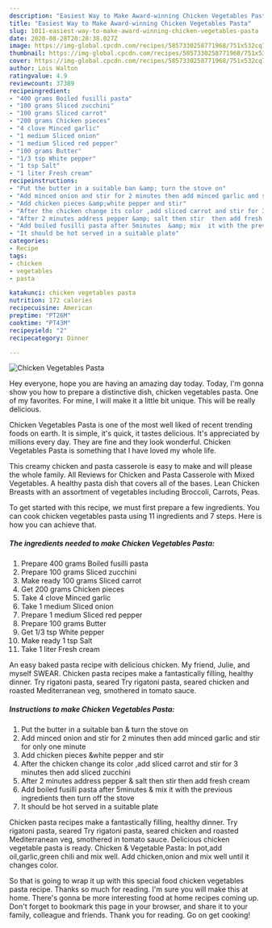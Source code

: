 ```yaml
---
description: "Easiest Way to Make Award-winning Chicken Vegetables Pasta"
title: "Easiest Way to Make Award-winning Chicken Vegetables Pasta"
slug: 1011-easiest-way-to-make-award-winning-chicken-vegetables-pasta
date: 2020-08-28T20:28:38.027Z
image: https://img-global.cpcdn.com/recipes/5857330258771968/751x532cq70/chicken-vegetables-pasta-recipe-main-photo.jpg
thumbnail: https://img-global.cpcdn.com/recipes/5857330258771968/751x532cq70/chicken-vegetables-pasta-recipe-main-photo.jpg
cover: https://img-global.cpcdn.com/recipes/5857330258771968/751x532cq70/chicken-vegetables-pasta-recipe-main-photo.jpg
author: Lois Walton
ratingvalue: 4.9
reviewcount: 37389
recipeingredient:
- "400 grams Boiled fusilli pasta"
- "100 grams Sliced zucchini"
- "100 grams Sliced carrot"
- "200 grams Chicken pieces"
- "4 clove Minced garlic"
- "1 medium Sliced onion"
- "1 medium Sliced red pepper"
- "100 grams Butter"
- "1/3 tsp White pepper"
- "1 tsp Salt"
- "1 liter Fresh cream"
recipeinstructions:
- "Put the butter in a suitable ban &amp; turn the stove on"
- "Add minced onion and stir for 2 minutes then add minced garlic and stir for only one minute"
- "Add chicken pieces &amp;white pepper and stir"
- "After the chicken change its color ,add sliced carrot and stir for 3 minutes then add sliced zucchini"
- "After 2 minutes address pepper &amp; salt then stir  then add fresh cream"
- "Add boiled fusilli pasta after 5minutes  &amp; mix  it with the previous ingredients then turn off the stove"
- "It should be hot served in a suitable plate"
categories:
- Recipe
tags:
- chicken
- vegetables
- pasta

katakunci: chicken vegetables pasta 
nutrition: 172 calories
recipecuisine: American
preptime: "PT26M"
cooktime: "PT43M"
recipeyield: "2"
recipecategory: Dinner

---
```



![Chicken Vegetables Pasta](https://img-global.cpcdn.com/recipes/5857330258771968/751x532cq70/chicken-vegetables-pasta-recipe-main-photo.jpg)

Hey everyone, hope you are having an amazing day today. Today, I'm gonna show you how to prepare a distinctive dish, chicken vegetables pasta. One of my favorites. For mine, I will make it a little bit unique. This will be really delicious.

Chicken Vegetables Pasta is one of the most well liked of recent trending foods on earth. It is simple, it's quick, it tastes delicious. It's appreciated by millions every day. They are fine and they look wonderful. Chicken Vegetables Pasta is something that I have loved my whole life.

This creamy chicken and pasta casserole is easy to make and will please the whole family. All Reviews for Chicken and Pasta Casserole with Mixed Vegetables. A healthy pasta dish that covers all of the bases. Lean Chicken Breasts with an assortment of vegetables including Broccoli, Carrots, Peas.


To get started with this recipe, we must first prepare a few ingredients. You can cook chicken vegetables pasta using 11 ingredients and 7 steps. Here is how you can achieve that.

<!--inarticleads1-->

##### The ingredients needed to make Chicken Vegetables Pasta:

1. Prepare 400 grams Boiled fusilli pasta
1. Prepare 100 grams Sliced zucchini
1. Make ready 100 grams Sliced carrot
1. Get 200 grams Chicken pieces
1. Take 4 clove Minced garlic
1. Take 1 medium Sliced onion
1. Prepare 1 medium Sliced red pepper
1. Prepare 100 grams Butter
1. Get 1/3 tsp White pepper
1. Make ready 1 tsp Salt
1. Take 1 liter Fresh cream


An easy baked pasta recipe with delicious chicken. My friend, Julie, and myself SWEAR. Chicken pasta recipes make a fantastically filling, healthy dinner. Try rigatoni pasta, seared Try rigatoni pasta, seared chicken and roasted Mediterranean veg, smothered in tomato sauce. 

<!--inarticleads2-->

##### Instructions to make Chicken Vegetables Pasta:

1. Put the butter in a suitable ban &amp; turn the stove on
1. Add minced onion and stir for 2 minutes then add minced garlic and stir for only one minute
1. Add chicken pieces &amp;white pepper and stir
1. After the chicken change its color ,add sliced carrot and stir for 3 minutes then add sliced zucchini
1. After 2 minutes address pepper &amp; salt then stir  then add fresh cream
1. Add boiled fusilli pasta after 5minutes  &amp; mix  it with the previous ingredients then turn off the stove
1. It should be hot served in a suitable plate


Chicken pasta recipes make a fantastically filling, healthy dinner. Try rigatoni pasta, seared Try rigatoni pasta, seared chicken and roasted Mediterranean veg, smothered in tomato sauce. Delicious chicken vegetable pasta is ready. Chicken &amp; Vegetable Pasta: In pot,add oil,garlic,green chili and mix well. Add chicken,onion and mix well until it changes color. 

So that is going to wrap it up with this special food chicken vegetables pasta recipe. Thanks so much for reading. I'm sure you will make this at home. There's gonna be more interesting food at home recipes coming up. Don't forget to bookmark this page in your browser, and share it to your family, colleague and friends. Thank you for reading. Go on get cooking!
